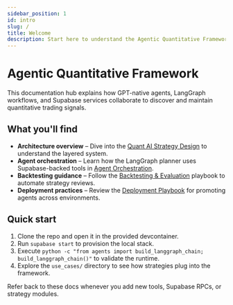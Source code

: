 ```yaml
---
sidebar_position: 1
id: intro
slug: /
title: Welcome
description: Start here to understand the Agentic Quantitative Framework and its Supabase-first architecture.
---
```


# Agentic Quantitative Framework

This documentation hub explains how GPT-native agents, LangGraph workflows, and Supabase services collaborate to discover and maintain quantitative trading signals.

## What you'll find

- **Architecture overview** – Dive into the [Quant AI Strategy Design](architecture/quant_ai_strategy_design.md) to understand the layered system.
- **Agent orchestration** – Learn how the LangGraph planner uses Supabase-backed tools in [Agent Orchestration](agents.md).
- **Backtesting guidance** – Follow the [Backtesting & Evaluation](backtesting.md) playbook to automate strategy reviews.
- **Deployment practices** – Review the [Deployment Playbook](deployment.md) for promoting agents across environments.

## Quick start

1. Clone the repo and open it in the provided devcontainer.
2. Run `supabase start` to provision the local stack.
3. Execute `python -c "from agents import build_langgraph_chain; build_langgraph_chain()"` to validate the runtime.
4. Explore the `use_cases/` directory to see how strategies plug into the framework.

Refer back to these docs whenever you add new tools, Supabase RPCs, or strategy modules.

